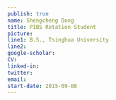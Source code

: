 ```yaml
---
publish: true
name: Shengcheng Dong
title: PIBS Rotation Student
picture: 
line1: B.S., Tsinghua University
line2:
google-scholar: 
CV:
linked-in: 
twitter:
email:
start-date: 2015-09-08
---
```

